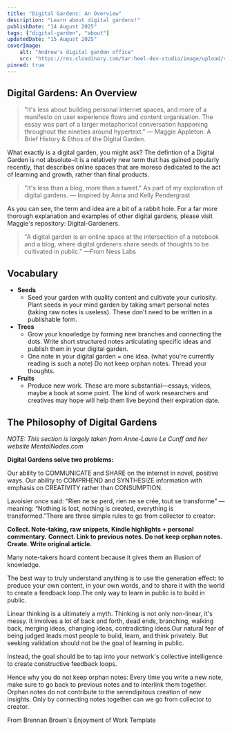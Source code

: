 ```yaml
---
title: "Digital Gardens: An Overview"
description: "Learn about digital gardens!"
publishDate: "14 August 2025"
tags: ["digital-garden", "about"]
updatedDate: "15 August 2025"
coverImage:
    alt: "Andrew's digital garden office"
    src: "https://res.cloudinary.com/tar-heel-dev-studio/image/upload/v1743095346/digital_office_uz0qja.png"
pinned: true
---
```


## Digital Gardens: An Overview

> "It's less about building personal internet spaces, and more of a manifesto on user experience flows and content organisation. The essay was part of a larger metaphorical conversation happening throughout the nineties around hypertext."
> — Maggie Appleton: A Brief History & Ethos of the Digital Garden.

What exactly is a digital garden, you might ask? The defintion of a Digital Garden is not absolute–it is a relatively new term that has gained popularly recently, that describes online spaces that are moreso dedicated to the act of learning and growth, rather than final products.

> "It's less than a blog, more than a tweet." As part of my exploration of digital gardens.
> — Inspired by Anna and Kelly Pendergrast

As you can see, the term and idea are a bit of a rabbit hole. For a far more thorough explanation and examples of other digital gardens, please visit Maggie's repository: Digital-Gardeners.

> "A digital garden is an online space at the intersection of a notebook and a blog, where digital grdeners share seeds of thoughts to be cultivated in public."
> —From Ness Labs

## Vocabulary

- **Seeds**
  - Seed your garden with quality content and cultivate your curiosity. Plant seeds in your mind garden by taking smart personal notes (taking raw notes is useless). These don't need to be written in a publishable form.
- **Trees**
  - Grow your knowledge by forming new branches and connecting the dots. Write short structured notes articulating specific ideas and publish them in your digital garden.
  - One note in your digital garden = one idea. (what you're currently reading is such a note) Do not keep orphan notes. Thread your thoughts.
- **Fruits**
  - Produce new work. These are more substantial—essays, videos, maybe a book at some point. The kind of work researchers and creatives may hope will help them live beyond their expiration date.

## The Philosophy of Digital Gardens

*NOTE: This section is largely taken from Anne-Laure Le Cunff and her website MentalNodes.com*

**Digital Gardens solve two problems:**

Our ability to COMMUNICATE and SHARE on the internet in novel, positive ways.
Our ability to COMPRHEND and SYNTHESIZE information with emphasis on CREATIVITY rather than CONSUMPTION.

Lavoisier once said: “Rien ne se perd, rien ne se crée, tout se transforme” — meaning:
“Nothing is lost, nothing is created, everything is transformed.”There are three simple rules to go from collector to creator:

**Collect. Note-taking, raw snippets, Kindle highlights + personal commentary.**
**Connect. Link to previous notes. Do not keep orphan notes.**
**Create. Write original article.**

Many note-takers hoard content because it gives them an illusion of knowledge.

The best way to truly understand anything is to use the generation effect: to produce your own content, in your own words, and to share it with the world to create a feedback loop.The only way to learn in public is to build in public.

Linear thinking is a ultimately a myth. Thinking is not only non-linear, it's messy. It involves a lot of back and forth, dead ends, branching, walking back, merging ideas, changing ideas, contradicting ideas.Our natural fear of being judged leads most people to build, learn, and think privately. But seeking validation should not be the goal of learning in public.

Instead, the goal should be to tap into your network's collective intelligence to create constructive feedback loops.

Hence why you do not keep orphan notes: Every time you write a new note, make sure to go back to previous notes and to interlink them together. Orphan notes do not contribute to the serendipitous creation of new insights. Only by connecting notes together can we go from collector to creator.

From Brennan Brown's Enjoyment of Work Template
